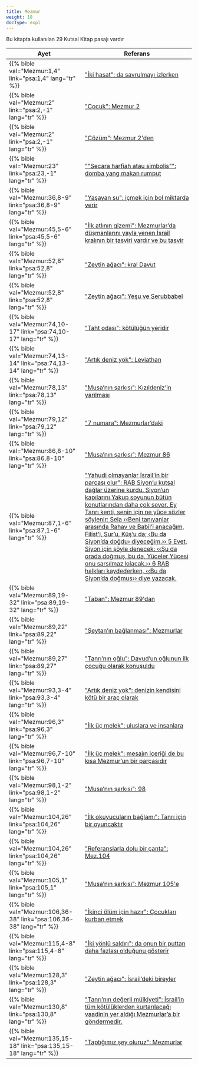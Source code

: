 ```yaml
---
title: Mezmur
weight: 18
docType: expl
---
```


Bu kitapta kullanılan 29 Kutsal Kitap pasajı vardır

| Ayet | Referans |
|-------|-----------|
| {{% bible val="Mezmur:1,4" link="psa:1,4" lang="tr" %}} | ["İki hasat": da savrulmayı izlerken](../exampleSite/content/expl/../expl/content/harvest/gods-army-and-the-seven-angels#c8c5) |
| {{% bible val="Mezmur:2" link="psa:2,-1" lang="tr" %}} | ["Çocuk": Mezmur 2](../exampleSite/content/expl/../expl/content/jesus/a-different-christmas-story#8ae1) |
| {{% bible val="Mezmur:2" link="psa:2,-1" lang="tr" %}} | ["Çözüm": Mezmur 2'den ](../exampleSite/content/expl/../expl/content/letters/the-letter-to-the-church-in-thyatira#ac15) |
| {{% bible val="Mezmur:23" link="psa:23,-1" lang="tr" %}} | [""Secara harfiah atau simbolis"": domba yang makan rumput](../exampleSite/content/expl/../quick/background/literature/_index#None) |
| {{% bible val="Mezmur:36,8-9" link="psa:36,8-9" lang="tr" %}} | ["Yaşayan su": içmek için bol miktarda verir](../exampleSite/content/expl/../expl/content/paradise/the-new-jerusalem#34a7) |
| {{% bible val="Mezmur:45,5-6" link="psa:45,5-6" lang="tr" %}} | ["İlk atlının gizemi": Mezmurlar’da düşmanlarını yayla yenen İsrail kralının bir tasviri vardır ve bu tasvir](../exampleSite/content/expl/../expl/content/seals/the-mystery-of-the-four-horse-men#dba7) |
| {{% bible val="Mezmur:52,8" link="psa:52,8" lang="tr" %}} | ["Zeytin ağacı": kral Davut](../exampleSite/content/expl/../expl/background/israel/the-church-is-part-of-israel#5ef1) |
| {{% bible val="Mezmur:52,8" link="psa:52,8" lang="tr" %}} | ["Zeytin ağacı": Yeşu ve Serubbabel](../exampleSite/content/expl/../expl/background/israel/the-church-is-part-of-israel#5ef1) |
| {{% bible val="Mezmur:74,10-17" link="psa:74,10-17" lang="tr" %}} | ["Taht odası": kötülüğün yeridir](../exampleSite/content/expl/../expl/content/worship/worship-in-the-throne-room#54a4) |
| {{% bible val="Mezmur:74,13-14" link="psa:74,13-14" lang="tr" %}} | ["Artık deniz yok": Leviathan](../exampleSite/content/expl/../expl/content/paradise/the-new-jerusalem#65aa) |
| {{% bible val="Mezmur:78,13" link="psa:78,13" lang="tr" %}} | ["Musa’nın şarkısı": Kızıldeniz’in yarılması](../exampleSite/content/expl/../expl/content/harvest/gods-army-and-the-seven-angels#e8d4) |
| {{% bible val="Mezmur:79,12" link="psa:79,12" lang="tr" %}} | ["7 numara": Mezmurlar’daki](../exampleSite/content/expl/../expl/background/structure/the-use-of-numbers-in-the-book-of-revelation#a499) |
| {{% bible val="Mezmur:86,8-10" link="psa:86,8-10" lang="tr" %}} | ["Musa’nın şarkısı": Mezmur 86](../exampleSite/content/expl/../expl/content/harvest/gods-army-and-the-seven-angels#e8d4) |
| {{% bible val="Mezmur:87,1-6" link="psa:87,1-6" lang="tr" %}} | ["Yahudi olmayanlar İsrail’in bir parçası olur": RAB Siyon’u kutsal dağlar üzerine kurdu. Siyon’un kapılarını Yakup soyunun bütün konutlarından daha çok sever. Ey Tanrı kenti, senin için ne yüce sözler söylenir: Sela ‹‹Beni tanıyanlar arasında Rahav ve Babil’i anacağım, Filist’i, Sur’u, Kûş’u da; ‹Bu da Siyon’da doğdu› diyeceğim.›› 5 Evet, Siyon için şöyle denecek: ‹‹Şu da orada doğmuş, bu da, Yüceler Yücesi onu sarsılmaz kılacak.›› 6 RAB halkları kaydederken, ‹‹Bu da Siyon’da doğmuş›› diye yazacak.](../exampleSite/content/expl/../expl/background/israel/the-remnant-of-israel#6f36) |
| {{% bible val="Mezmur:89,19-32" link="psa:89,19-32" lang="tr" %}} | ["Taban": Mezmur 89'dan](../exampleSite/content/expl/../expl/content/vision/setting-the-foundation#8853) |
| {{% bible val="Mezmur:89,22" link="psa:89,22" lang="tr" %}} | ["Şeytan’ın bağlanması": Mezmurlar](../exampleSite/content/expl/../expl/content/1000y/the-thousand-year-kingdom#1f30) |
| {{% bible val="Mezmur:89,27" link="psa:89,27" lang="tr" %}} | ["Tanrı’nın oğlu": Davud’un oğlunun ilk çocuğu olarak konuşuldu](../exampleSite/content/expl/../expl/background/israel/the-church-is-part-of-israel#bb1b) |
| {{% bible val="Mezmur:93,3-4" link="psa:93,3-4" lang="tr" %}} | ["Artık deniz yok": denizin kendisini kötü bir araç olarak ](../exampleSite/content/expl/../expl/content/paradise/the-new-jerusalem#65aa) |
| {{% bible val="Mezmur:96,3" link="psa:96,3" lang="tr" %}} | ["İlk üç melek": uluslara ve insanlara](../exampleSite/content/expl/../expl/content/harvest/gods-army-and-the-seven-angels#040b) |
| {{% bible val="Mezmur:96,7-10" link="psa:96,7-10" lang="tr" %}} | ["İlk üç melek": mesajın içeriği de bu kısa Mezmur’un bir parçasıdır](../exampleSite/content/expl/../expl/content/harvest/gods-army-and-the-seven-angels#040b) |
| {{% bible val="Mezmur:98,1-2" link="psa:98,1-2" lang="tr" %}} | ["Musa’nın şarkısı": 98](../exampleSite/content/expl/../expl/content/harvest/gods-army-and-the-seven-angels#e8d4) |
| {{% bible val="Mezmur:104,26" link="psa:104,26" lang="tr" %}} | ["İlk okuyucuların bağlamı": Tanrı için bir oyuncaktır](../exampleSite/content/expl/../expl/content/beasts/the-beasts-and-the-666-in-historical-context#b8d0) |
| {{% bible val="Mezmur:104,26" link="psa:104,26" lang="tr" %}} | ["Referanslarla dolu bir çanta": Mez.104](../exampleSite/content/expl/../expl/content/beasts/the-nature-of-the-beast-in-the-book-of-revelation#042c) |
| {{% bible val="Mezmur:105,1" link="psa:105,1" lang="tr" %}} | ["Musa’nın şarkısı": Mezmur 105'e](../exampleSite/content/expl/../expl/content/harvest/gods-army-and-the-seven-angels#e8d4) |
| {{% bible val="Mezmur:106,36-38" link="psa:106,36-38" lang="tr" %}} | ["İkinci ölüm için hazır": Çocukları kurban etmek](../exampleSite/content/expl/../expl/content/paradise/the-new-jerusalem#d33d) |
| {{% bible val="Mezmur:115,4-8" link="psa:115,4-8" lang="tr" %}} | ["İki yönlü saldırı": da onun bir puttan daha fazlası olduğunu gösterir](../exampleSite/content/expl/../expl/content/beasts/the-nature-of-the-beast-in-the-book-of-revelation#6999) |
| {{% bible val="Mezmur:128,3" link="psa:128,3" lang="tr" %}} | ["Zeytin ağacı": İsrail’deki bireyler](../exampleSite/content/expl/../expl/background/israel/the-church-is-part-of-israel#5ef1) |
| {{% bible val="Mezmur:130,8" link="psa:130,8" lang="tr" %}} | ["Tanrı’nın değerli mülkiyeti": İsrail’in tüm kötülüklerden kurtarılacağı vaadinin yer aldığı Mezmurlar’a bir göndermedir.](../exampleSite/content/expl/../expl/background/israel/the-church-is-part-of-israel#5369) |
| {{% bible val="Mezmur:135,15-18" link="psa:135,15-18" lang="tr" %}} | ["Taptığımız şey oluruz": Mezmurlar](../exampleSite/content/expl/../appl/topics/power/worship#a481) |
